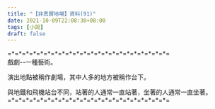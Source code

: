 ```yaml
---
title: "【非真實地場】資料(91)"
date: 2021-10-09T22:08:30+08:00
tags: [小說]
draft: false
---
```


=\*=\*=\*=\*=\*=\*=\*=\*=\*=\*=\*=\*=\*=\*=\*=\*=\*=\*=\*=\*=\*=\*=    
戲劇--一種藝術。  

演出地點被稱作劇場，其中人多的地方被稱作台下。  

與地鐵和飛機站台不同，站著的人通常一直站著，坐著的人通常一直坐著。  
=\*=\*=\*=\*=\*=\*=\*=\*=\*=\*=\*=\*=\*=\*=\*=\*=\*=\*=\*=\*=\*=\*=  